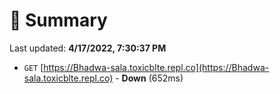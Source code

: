 # 📖 Summary
Last updated: **4/17/2022, 7:30:37 PM**

- `GET` [https://Bhadwa-sala.toxicblte.repl.co](https://Bhadwa-sala.toxicblte.repl.co) - **Down** (652ms)
